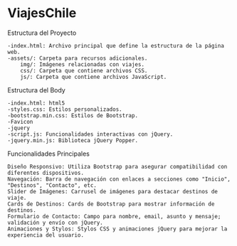# ViajesChile

Estructura del Proyecto

    -index.html: Archivo principal que define la estructura de la página web.
    -assets/: Carpeta para recursos adicionales.
        img/: Imágenes relacionadas con viajes.
        css/: Carpeta que contiene archivos CSS.
        js/: Carpeta que contiene archivos JavaScript.
    
    


Estructura del Body

    -index.html: html5
    -styles.css: Estilos personalizados.
    -bootstrap.min.css: Estilos de Bootstrap.
    -Favicon
    -jquery
    -script.js: Funcionalidades interactivas con jQuery.
    -jquery.min.js: Biblioteca jQuery Popper.
    
   


    

Funcionalidades Principales

    Diseño Responsivo: Utiliza Bootstrap para asegurar compatibilidad con diferentes dispositivos.
    Navegación: Barra de navegación con enlaces a secciones como "Inicio", "Destinos", "Contacto", etc.
    Slider de Imágenes: Carrusel de imágenes para destacar destinos de viaje.
    Cards de Destinos: Cards de Bootstrap para mostrar información de destinos.
    Formulario de Contacto: Campo para nombre, email, asunto y mensaje; validación y envío con jQuery.
    Animaciones y Stylos: Stylos CSS y animaciones jQuery para mejorar la experiencia del usuario.

